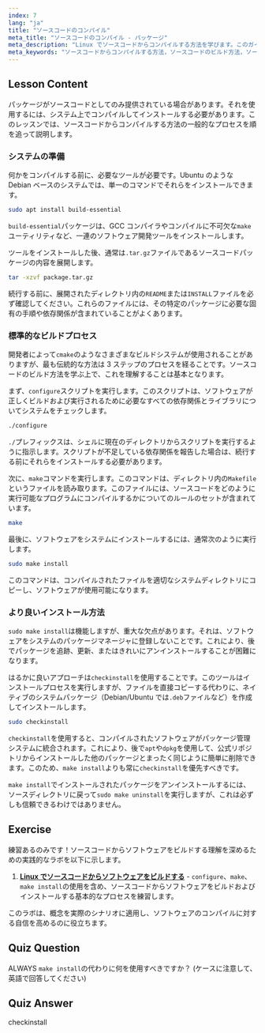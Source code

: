```yaml
---
index: 7
lang: "ja"
title: "ソースコードのコンパイル"
meta_title: "ソースコードのコンパイル - パッケージ"
meta_description: "Linux でソースコードからコンパイルする方法を学びます。このガイドでは、configure、make、およびクリーンなパッケージ管理のために推奨される checkinstall コマンドを使用してソースコードをビルドする必須の手順を説明します。"
meta_keywords: "ソースコードからコンパイルする方法，ソースコードのビルド方法，ソースコードのコンパイル，make install, checkinstall, Linux コンパイル，build-essential, configure スクリプト，makefile, Linux チュートリアル"
---
```


## Lesson Content

パッケージがソースコードとしてのみ提供されている場合があります。それを使用するには、システム上でコンパイルしてインストールする必要があります。このレッスンでは、ソースコードからコンパイルする方法の一般的なプロセスを順を追って説明します。

### システムの準備

何かをコンパイルする前に、必要なツールが必要です。Ubuntu のような Debian ベースのシステムでは、単一のコマンドでそれらをインストールできます。

```bash
sudo apt install build-essential
```

`build-essential`パッケージは、GCC コンパイラやコンパイルに不可欠な`make`ユーティリティなど、一連のソフトウェア開発ツールをインストールします。

ツールをインストールした後、通常は`.tar.gz`ファイルであるソースコードパッケージの内容を展開します。

```bash
tar -xzvf package.tar.gz
```

続行する前に、展開されたディレクトリ内の`README`または`INSTALL`ファイルを必ず確認してください。これらのファイルには、その特定のパッケージに必要な固有の手順や依存関係が含まれていることがよくあります。

### 標準的なビルドプロセス

開発者によって`cmake`のようなさまざまなビルドシステムが使用されることがありますが、最も伝統的な方法は 3 ステップのプロセスを経ることです。ソースコードのビルド方法を学ぶ上で、これを理解することは基本となります。

まず、`configure`スクリプトを実行します。このスクリプトは、ソフトウェアが正しくビルドおよび実行されるために必要なすべての依存関係とライブラリについてシステムをチェックします。

```bash
./configure
```

`./`プレフィックスは、シェルに現在のディレクトリからスクリプトを実行するように指示します。スクリプトが不足している依存関係を報告した場合は、続行する前にそれらをインストールする必要があります。

次に、`make`コマンドを実行します。このコマンドは、ディレクトリ内の`Makefile`というファイルを読み取ります。このファイルには、ソースコードをどのように実行可能なプログラムにコンパイルするかについてのルールのセットが含まれています。

```bash
make
```

最後に、ソフトウェアをシステムにインストールするには、通常次のように実行します。

```bash
sudo make install
```

このコマンドは、コンパイルされたファイルを適切なシステムディレクトリにコピーし、ソフトウェアが使用可能になります。

### より良いインストール方法

`sudo make install`は機能しますが、重大な欠点があります。それは、ソフトウェアをシステムのパッケージマネージャに登録しないことです。これにより、後でパッケージを追跡、更新、またはきれいにアンインストールすることが困難になります。

はるかに良いアプローチは`checkinstall`を使用することです。このツールはインストールプロセスを実行しますが、ファイルを直接コピーする代わりに、ネイティブのシステムパッケージ（Debian/Ubuntu では`.deb`ファイルなど）を作成してインストールします。

```bash
sudo checkinstall
```

`checkinstall`を使用すると、コンパイルされたソフトウェアがパッケージ管理システムに統合されます。これにより、後で`apt`や`dpkg`を使用して、公式リポジトリからインストールした他のパッケージとまったく同じように簡単に削除できます。このため、`make install`よりも常に`checkinstall`を優先すべきです。

`make install`でインストールされたパッケージをアンインストールするには、ソースディレクトリに戻って`sudo make uninstall`を実行しますが、これは必ずしも信頼できるわけではありません。

## Exercise

練習あるのみです！ソースコードからソフトウェアをビルドする理解を深めるための実践的なラボを以下に示します。

1. **[Linux でソースコードからソフトウェアをビルドする](https://labex.io/ja/labs/comptia-build-software-from-source-code-in-linux-590853)** - `configure`、`make`、`make install`の使用を含め、ソースコードからソフトウェアをビルドおよびインストールする基本的なプロセスを練習します。

このラボは、概念を実際のシナリオに適用し、ソフトウェアのコンパイルに対する自信を高めるのに役立ちます。

## Quiz Question

ALWAYS `make install`の代わりに何を使用すべきですか？ (ケースに注意して、英語で回答してください)

## Quiz Answer

checkinstall
